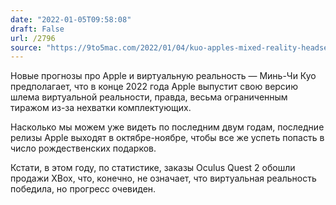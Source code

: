 ```yaml
---
date: "2022-01-05T09:58:08"
draft: False
url: /2796
source: "https://9to5mac.com/2022/01/04/kuo-apples-mixed-reality-headset-to-be-released-in-late-2022-with-limited-supplies/"
---
```


Новые прогнозы про Apple и виртуальную реальность — Минь-Чи Куо предполагает, что в конце 2022 года Apple выпустит свою версию шлема виртуальной реальности, правда, весьма ограниченным тиражом из-за нехватки комплектующих. 

Насколько мы можем уже видеть по последним двум годам, последние релизы Apple выходят в октябре-ноябре, чтобы все же успеть попасть в число рождественских подарков.

Кстати, в этом году, по статистике, заказы Oculus Quest 2 обошли продажи XBox, что, конечно, не означает, что виртуальная реальность победила, но прогресс очевиден.
